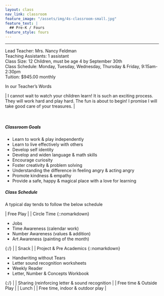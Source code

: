 ```yaml
---
layout: class
nav_link: classroom
feature_image: "/assets/img/4s-classroom-small.jpg"
feature_text: |
  ## Pre-K / Fours
feature_style: fours
---
```


---

Lead Teacher: Mrs. Nancy Feldman<br/>
Teaching Assistants: 1 assistant<br/>
Class Size: 12 Children, must be age 4 by September 30th<br/>
Class Schedule: Monday, Tuesday, Wednesday, Thursday & Friday, 9:15am-2:30pm<br/>
Tuition: $945.00 monthly

In our Teacher’s Words

| I cannot wait to watch your children learn!  It is such an exciting process.  They will work hard and play hard.  The fun is about to begin!  I promise I will take good care of your treasures. |

<br/>

##### Classroom Goals

* Learn to work & play independently
* Learn to live effectively with others
* Develop self identity
* Develop and widen language & math skills
* Encourage curiosity
* Foster creativity & problem solving
* Understanding the difference in feeling angry & acting angry
* Promote kindness & empathy
* Provide a safe, happy & magical place with a love for learning

##### Class Schedule

A typical day tends to follow the below schedule

| Free Play |
| Circle Time {::nomarkdown}<ul><li>Jobs</li><li>Time Awareness (calendar work)</li><li>Number Awareness (values & addition)</li><li>Art Awareness (painting of the month)</li></ul>{:/} |
| Snack |
| Project & Pre Academics {::nomarkdown}<ul><li>Handwriting without Tears</li><li>Letter sound recognition worksheets</li><li>Weekly Reader</li><li>Letter, Number & Concepts Workbook</li></ul>{:/} |
| Sharing (reinforcing letter & sound recognition |
| Free time & Outside Play |
| Lunch |
| Free time, indoor & outdoor play |